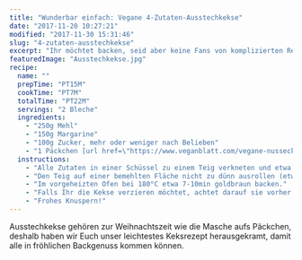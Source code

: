 ```yaml
---
title: "Wunderbar einfach: Vegane 4-Zutaten-Ausstechkekse"
date: "2017-11-20 10:27:21"
modified: "2017-11-30 15:31:46"
slug: "4-zutaten-ausstechkekse"
excerpt: "Ihr möchtet backen, seid aber keine Fans von komplizierten Rezepten? Kein Problem - diese super leichten Kekse gelingen immer und brauchen nur 4 Zutaten. "
featuredImage: "Ausstechkekse.jpg"
recipe:
  name: ""
  prepTime: "PT15M"
  cookTime: "PT7M"
  totalTime: "PT22M"
  servings: "2 Bleche"
  ingredients:
    - "250g Mehl"
    - "150g Margarine"
    - "100g Zucker, mehr oder weniger nach Belieben"
    - "1 Päckchen [url href=\"https://www.veganblatt.com/vegane-nussecken\" target=\"_blank\"]Vanillezucker[/url]"
  instructions:
    - "Alle Zutaten in einer Schüssel zu einem Teig verkneten und etwa eine Stunde kalt stellen."
    - "Den Teig auf einer bemehlten Fläche nicht zu dünn ausrollen (etwa 5mm) und Formen ausstechen."
    - "Im vorgeheizten Ofen bei 180°C etwa 7-10min goldbraun backen."
    - "Falls Ihr die Kekse verzieren möchtet, achtet darauf sie vorher gut auskühlen zu lassen, sonst hält der Zuckerguss nicht."
    - "Frohes Knuspern!"
---
```


Ausstechkekse gehören zur Weihnachtszeit wie die Masche aufs Päckchen, deshalb haben wir Euch unser leichtestes Keksrezept herausgekramt, damit alle in fröhlichen Backgenuss kommen können.